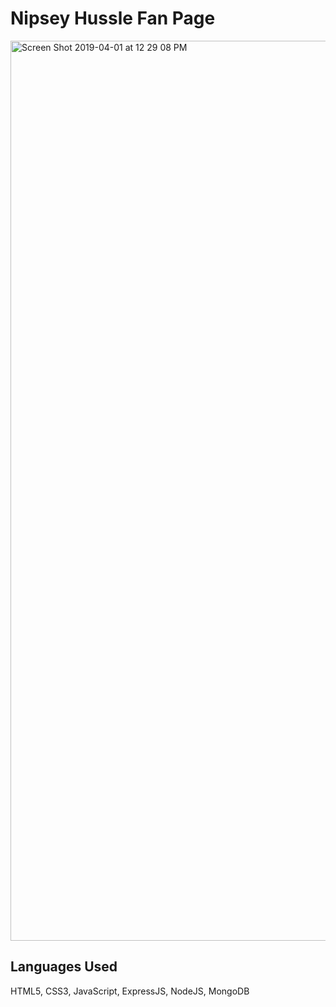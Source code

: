 # Nipsey Hussle Fan Page

<img width="1440" alt="Screen Shot 2019-04-01 at 12 29 08 PM" src="https://user-images.githubusercontent.com/47072462/55344117-8e339800-547a-11e9-8ba4-93c92310bbae.png">

## Languages Used

HTML5, CSS3, JavaScript, ExpressJS, NodeJS, MongoDB
